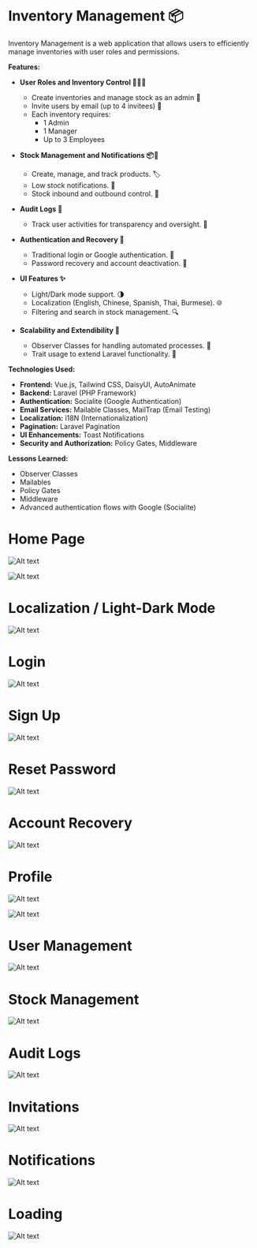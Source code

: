 # Inventory Management 📦

Inventory Management is a web application that allows users to efficiently manage inventories with user roles and permissions. 

**Features:**

* **User Roles and Inventory Control 🧑‍🤝‍🧑**
  * Create inventories and manage stock as an admin  👑
  * Invite users by email (up to 4 invitees) 📧
  * Each inventory requires:
    * 1 Admin
    * 1 Manager
    * Up to 3 Employees

* **Stock Management and Notifications 📦🔔**
  * Create, manage, and track products. 🏷️
  * Low stock notifications. 🚨
  * Stock inbound and outbound control. 🚚

* **Audit Logs 📃**
  * Track user activities for transparency and oversight. 👀

* **Authentication and Recovery 🔐**
  * Traditional login or Google authentication. 🔑
  * Password recovery and account deactivation. 🔐

* **UI Features ✨**
  * Light/Dark mode support. 🌗
  * Localization (English, Chinese, Spanish, Thai, Burmese). 🌐
  * Filtering and search in stock management. 🔍

* **Scalability and Extendibility 🚀**
  * Observer Classes for handling automated processes. 🤖
  * Trait usage to extend Laravel functionality. 💪

**Technologies Used:**

* **Frontend:** Vue.js, Tailwind CSS, DaisyUI, AutoAnimate
* **Backend:** Laravel (PHP Framework)
* **Authentication:** Socialite (Google Authentication)
* **Email Services:** Mailable Classes, MailTrap (Email Testing)
* **Localization:** i18N (Internationalization)
* **Pagination:** Laravel Pagination
* **UI Enhancements:** Toast Notifications
* **Security and Authorization:** Policy Gates, Middleware

**Lessons Learned:**

* Observer Classes
* Mailables
* Policy Gates
* Middleware
* Advanced authentication flows with Google (Socialite)

# Home Page
![Alt text](https://github.com/Direwen/Inventory-Management/blob/main/img-for-readme/home-dark.png?raw=true)

![Alt text](https://github.com/Direwen/Inventory-Management/blob/main/img-for-readme/Auth-home.png?raw=true)

# Localization / Light-Dark Mode
![Alt text](https://github.com/Direwen/Inventory-Management/blob/main/img-for-readme/home-light.png?raw=true)

# Login
![Alt text](https://github.com/Direwen/Inventory-Management/blob/main/img-for-readme/login.png?raw=true)

# Sign Up
![Alt text](https://github.com/Direwen/Inventory-Management/blob/main/img-for-readme/signup.png?raw=true)

# Reset Password
![Alt text](https://github.com/Direwen/Inventory-Management/blob/main/img-for-readme/psw-reset.png?raw=true)

# Account Recovery
![Alt text](https://github.com/Direwen/Inventory-Management/blob/main/img-for-readme/acc-recovery.png?raw=true)

# Profile
![Alt text](https://github.com/Direwen/Inventory-Management/blob/main/img-for-readme/profile.png?raw=true)

![Alt text](https://github.com/Direwen/Inventory-Management/blob/main/img-for-readme/profile2.png?raw=true)

# User Management
![Alt text](https://github.com/Direwen/Inventory-Management/blob/main/img-for-readme/user-management.png?raw=true)

# Stock Management
![Alt text](https://github.com/Direwen/Inventory-Management/blob/main/img-for-readme/product-management.png?raw=true)

# Audit Logs
![Alt text](https://github.com/Direwen/Inventory-Management/blob/main/img-for-readme/logs.png?raw=true)

# Invitations
![Alt text](https://github.com/Direwen/Inventory-Management/blob/main/img-for-readme/invitations.png?raw=true)

# Notifications
![Alt text](https://github.com/Direwen/Inventory-Management/blob/main/img-for-readme/noti.png?raw=true)

# Loading
![Alt text](https://github.com/Direwen/Inventory-Management/blob/main/img-for-readme/loading.png?raw=true)
